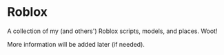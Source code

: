 Roblox
======

A collection of my (and others') Roblox scripts, models, and places. Woot!

More information will be added later (if needed).

